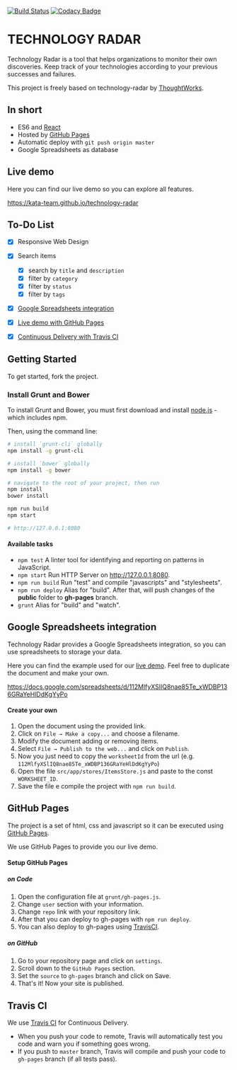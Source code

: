 [![Build Status](https://travis-ci.org/kata-team/technology-radar.svg?branch=master)](https://travis-ci.org/kata-team/technology-radar)
[![Codacy Badge](https://api.codacy.com/project/badge/Grade/b569c34b3b5d4b7db2fe54d808a0323b)](https://www.codacy.com/app/kata-team/technology-radar?utm_source=github.com&amp;utm_medium=referral&amp;utm_content=kata-team/technology-radar&amp;utm_campaign=Badge_Grade)

TECHNOLOGY RADAR
================

Technology Radar is a tool that helps organizations to monitor their own discoveries.
Keep track of your technologies according to your previous successes and failures.

This project is freely based on technology-radar by [ThoughtWorks](https://www.thoughtworks.com/radar).

In short
--------

- ES6 and [React](https://facebook.github.io/react/)
- Hosted by [GitHub Pages](https://pages.github.com/)
- Automatic deploy with `git push origin master`
- Google Spreadsheets as database


Live demo
---------

Here you can find our live demo so you can explore all features.

https://kata-team.github.io/technology-radar


To-Do List
----------

- [x] Responsive Web Design
- [x] Search items
    - [x] search by `title` and `description`
    - [x] filter by `category`
    - [x] filter by `status`
    - [x] filter by `tags`
- [x] [Google Spreadsheets integration](#google-spreadsheets-integration)
- [x] [Live demo with GitHub Pages](#github-pages)
- [x] [Continuous Delivery with Travis CI](#travis-ci)


Getting Started
---------------

To get started, fork the project.

### Install Grunt and Bower

To install Grunt and Bower, you must first download and install [node.js](https://nodejs.org/) - which includes npm.

Then, using the command line:

```sh
# install `grunt-cli` globally
npm install -g grunt-cli

# install `bower` globally
npm install -g bower

# navigate to the root of your project, then run
npm install
bower install

npm run build
npm start

# http://127.0.0.1:8080
```

#### Available tasks

* `npm test`          A linter tool for identifying and reporting on patterns in JavaScript.
* `npm start`         Run HTTP Server on http://127.0.0.1:8080.
* `npm run build`     Run "test" and compile "javascripts" and "stylesheets".
* `npm run deploy`    Alias for "build". After that, will push changes of the **public** folder to **gh-pages** branch.
* `grunt`             Alias for "build" and "watch".


## Google Spreadsheets integration

Technology Radar provides a Google Spreadsheets integration, so you can use spreadsheets to storage your data.

Here you can find the example used for our [live demo](#live-demo). Feel free to duplicate the document and make your own.

https://docs.google.com/spreadsheets/d/112MlfyXSlIQ8nae85Te_xWDBP136GRaYeHlDdKgYyPo

#### Create your own

1. Open the document using the provided link.
1. Click on `File → Make a copy...` and choose a filename.
1. Modify the document adding or removing items.
1. Select `File → Publish to the web...` and click on `Publish`.
1. Now you just need to copy the `worksheetId` from the url (e.g. `112MlfyXSlIQ8nae85Te_xWDBP136GRaYeHlDdKgYyPo`)
1. Open the file `src/app/stores/ItemsStore.js` and paste to the const `WORKSHEET_ID`.
1. Save the file e compile the project with `npm run build`.


## GitHub Pages

The project is a set of html, css and javascript so it can be executed using [GitHub Pages](https://pages.github.com/).

We use GitHub Pages to provide you our live demo.

#### Setup GitHub Pages

##### on Code

1. Open the configuration file at `grunt/gh-pages.js`.
1. Change `user` section with your information.
1. Change `repo` link with your repository link.
1. After that you can deploy to gh-pages with `npm run deploy`.
1. You can also deploy to gh-pages using [TravisCI](#travis-ci).

##### on GitHub

1. Go to your repository page and click on `settings`.
1. Scroll down to the `GitHub Pages` section.
1. Set the `source` to `gh-pages` branch and click on Save.
1. That's it! Now your site is published.


## Travis CI

We use [Travis CI](https://travis-ci.org/kata-team/technology-radar) for Continuous Delivery.

- When you push your code to remote, Travis will automatically test you code and warn you if something goes wrong.
- If you push to `master` branch, Travis will compile and push your code to `gh-pages` branch (if all tests pass).
